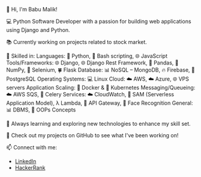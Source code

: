 👋 Hi, I'm Babu Malik!

💻 Python Software Developer with a passion for building web applications using Django and Python.

📚 Currently working on projects related to stock market.

🔧 Skilled in:
Languages: 🐍 Python, 🐚 Bash scripting, 🌐 JavaScript
Tools/Frameworks: 🌐 Django, 🌐 Django Rest Framework, 🐼 Pandas, 🔢 NumPy, 🤖 Selenium, 🍀 Flask
Database: 📊 NoSQL – MongoDB, 🔥 Firebase, 🐘 PostgreSQL
Operating Systems: 💻 Linux
Cloud: ☁️ AWS, ☁️ Azure, 🌐 VPS servers
Application Scaling: 🐳 Docker & 🚢 Kubernetes
Messaging/Queueing: ☁️ AWS SQS, 🌿 Celery
Services: ☁️ CloudWatch, 🧩 SAM (Serverless Application Model), λ Lambda, 🚪 API Gateway, 👤 Face Recognition
General: 📊 DBMS, 🧊 OOPs Concepts

🌱 Always learning and exploring new technologies to enhance my skill set.

🚀 Check out my projects on GitHub to see what I've been working on!

📫 Connect with me:
- [LinkedIn](https://www.linkedin.com/in/malik-babu-b52579217/)
- [HackerRank](https://www.hackerrank.com/profile/malikbabupydev01)
